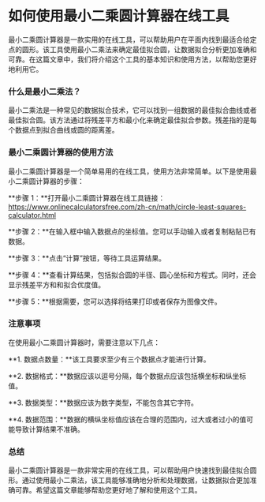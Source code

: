 如何使用最小二乘圆计算器在线工具
================

最小二乘圆计算器是一款实用的在线工具，可以帮助用户在平面内找到最适合给定点的圆形。该工具使用最小二乘法来确定最佳拟合圆，让数据拟合分析更加准确和可靠。在这篇文章中，我们将介绍这个工具的基本知识和使用方法，以帮助您更好地利用它。

### 什么是最小二乘法？

最小二乘法是一种常见的数据拟合技术，它可以找到一组数据的最佳拟合曲线或者最佳拟合圆。该方法通过将残差平方和最小化来确定最佳拟合参数。残差指的是每个数据点到拟合曲线或圆的距离差。

### 最小二乘圆计算器的使用方法

最小二乘圆计算器是一个简单易用的在线工具，使用方法非常简单。以下是使用最小二乘圆计算器的步骤：

**步骤 1：**打开最小二乘圆计算器在线工具链接：<https://www.onlinecalculatorsfree.com/zh-cn/math/circle-least-squares-calculator.html>

**步骤 2：**在输入框中输入数据点的坐标值。您可以手动输入或者复制粘贴已有数据。

**步骤 3：**点击“计算”按钮，等待工具运算结果。

**步骤 4：**查看计算结果，包括拟合圆的半径、圆心坐标和方程式。同时，还会显示残差平方和和拟合优度值。

**步骤 5：**根据需要，您可以选择将结果打印或者保存为图像文件。

### 注意事项

在使用最小二乘圆计算器时，需要注意以下几点：

**1. 数据点数量：**该工具要求至少有三个数据点才能进行计算。

**2. 数据格式：**数据应该以逗号分隔，每个数据点应该包括横坐标和纵坐标值。

**3. 数据类型：**数据应该为数字类型，不能包含其它字符。

**4. 数据范围：**数据的横纵坐标值应该在合理的范围内，过大或者过小的值可能导致计算结果不准确。

### 总结

最小二乘圆计算器是一款非常实用的在线工具，可以帮助用户快速找到最佳拟合圆形。通过使用最小二乘法，该工具能够准确地分析和处理数据，让数据拟合更加准确可靠。希望这篇文章能够帮助您更好地了解和使用这个工具。